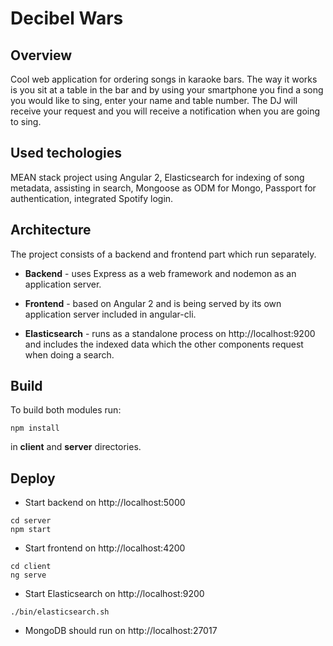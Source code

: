 # Decibel Wars

## Overview
Cool web application for ordering songs in karaoke bars. The way it works is
you sit at a table in the bar and by using your smartphone you find a song you
would like to sing, enter your name and table number. The DJ will receive your
request and you will receive a notification when you are going to sing.

## Used techologies
MEAN stack project using Angular 2, Elasticsearch for indexing of song metadata,
assisting in search, Mongoose as ODM for Mongo, Passport for authentication,
integrated Spotify login.

## Architecture
The project consists of a backend and frontend part which run separately.
* **Backend** - uses Express as a web framework and nodemon as an application
server. 

* **Frontend** - based on Angular 2 and is being served by its own
application server included in angular-cli.

* **Elasticsearch** - runs as a standalone process on http://localhost:9200 and 
includes the indexed data which the other components request when doing a search.

## Build
To build both modules run:
```
npm install
```
in **client** and **server** directories.

## Deploy
* Start backend on http://localhost:5000
```
cd server 
npm start
```

* Start frontend on http://localhost:4200
```
cd client 
ng serve
```

* Start Elasticsearch on http://localhost:9200
```
./bin/elasticsearch.sh
```

* MongoDB should run on http://localhost:27017